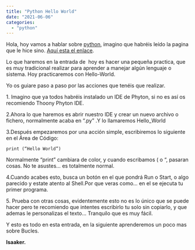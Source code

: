 ```yaml
---
title: "Python Hello World"
date: "2021-06-06"
categories: 
  - "python"
---
```


Hola, hoy vamos a hablar sobre [python](https://www.python.org/), imagino que habréis leído la pagina que le hice sino. [Aquí esta el enlace](https://piscinadeentropia.es/python/).

Lo que haremos en la entrada de  hoy es hacer una pequeña practica, que es muy tradicional realizar para aprender a manejar algún lenguaje o sistema. Hoy practicaremos con Hello-World.

Yo os guiare paso a paso por las acciones que tenéis que realizar.

1\. Imagino que ya todos habréis instalado un IDE de Phyton, si no es así os recomiendo Thoony Phyton IDE.

2.Ahora lo que haremos es abrir nuestro IDE y crear un nuevo archivo o fichero, normalmente acaba en “.py” .Y lo llamaremos Hello\_World

3.Después empezaremos por una acción simple, escribiremos lo siguiente en el Área de Código:

`print (“Hello World”)`

Normalmente “print” cambiara de color, y cuando escribamos ( o “, pasaran cosas. No te asustes… es totalmente normal.

4.Cuando acabes esto, busca un botón en el que pondrá Run o Start, o algo parecido y estate atento al Shell.Por que veras como… en el se ejecuta tu primer programa.

5\. Prueba con otras cosas, evidentemente esto no es lo único que se puede hacer pero te recomiendo que intentes escribirlo tu solo sin copiarlo, y que ademas le personalizas el texto… Tranquilo que es muy fácil.

Y esto es todo en esta entrada, en la siguiente aprenderemos un poco mas sobre Bucles.

**Isaaker.**
